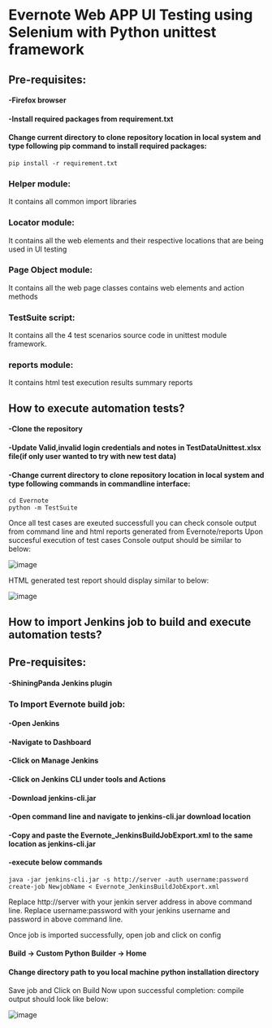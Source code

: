 # Evernote Web APP UI Testing using Selenium with Python unittest framework
## Pre-requisites:
#### -Firefox browser
#### -Install required packages from requirement.txt
#### Change current directory to clone repository location in local system and type following pip command to install required packages:
```
pip install -r requirement.txt
```
### Helper module:
It contains all common import libraries
### Locator module:
It contains all the web elements and their respective locations that are being used in UI testing
### Page Object module:
It contains all the web page classes contains web elements and action methods
### TestSuite script:
It contains all the 4 test scenarios source code in unittest module framework.
### reports module:
It contains html test execution results summary reports
## How to execute automation tests?
#### -Clone the repository
#### -Update Valid,invalid login credentials and notes in TestDataUnittest.xlsx file(if only user wanted to try with new test data)
#### -Change current directory to clone repository location in local system and type following commands in commandline interface:
```
cd Evernote
python -m TestSuite
```
Once all test cases are exeuted successfull you can check console output from command line and html reports generated from Evernote/reports
Upon succesful execution of test cases Console output should be similar to below:

![image](https://user-images.githubusercontent.com/105941762/169696586-68f1c733-2fbe-4449-a4f4-a909659658dd.png)

HTML generated test report should display similar to below:

![image](https://user-images.githubusercontent.com/105941762/169696656-84b13dff-86d9-42dd-be59-f9017534be91.png)

## How to import Jenkins job to build and execute automation tests?
## Pre-requisites:
#### -ShiningPanda Jenkins plugin

### To Import Evernote build job:

#### -Open Jenkins
#### -Navigate to Dashboard
#### -Click on Manage Jenkins
#### -Click on Jenkins CLI under tools and Actions
#### -Download jenkins-cli.jar
#### -Open command line and navigate to jenkins-cli.jar download location
#### -Copy and paste the Evernote_JenkinsBuildJobExport.xml to the same location as jenkins-cli.jar
#### -execute below commands
```
java -jar jenkins-cli.jar -s http://server -auth username:password create-job NewjobName < Evernote_JenkinsBuildJobExport.xml
```
Replace http://server with your jenkin server address in above command line.
Replace username:password with your jenkins username and password in above command line.

Once job is imported successfully, open job and click on config
#### Build -> Custom Python Builder -> Home
#### Change directory path to you local machine python installation directory

Save job and Click on Build Now
upon successful completion: compile output should look like below:

![image](https://user-images.githubusercontent.com/105941762/169697043-4f16f990-fb70-40ce-8029-3f6652b42087.png)
